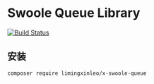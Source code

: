# Swoole Queue Library

[![Build Status](https://travis-ci.org/limingxinleo/x-swoole-queue.svg?branch=master)](https://travis-ci.org/limingxinleo/x-swoole-queue)

## 安装
~~~
composer require limingxinleo/x-swoole-queue
~~~